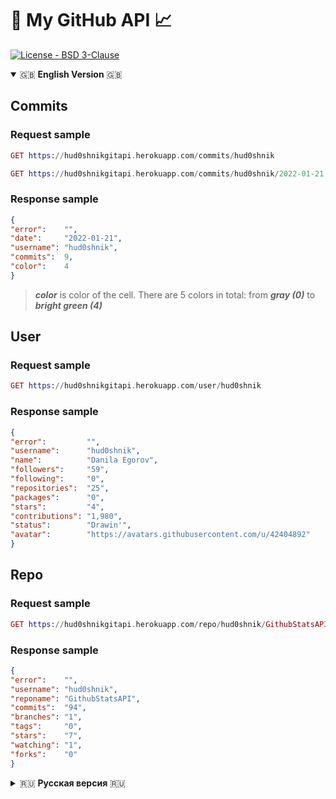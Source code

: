 # 🐙 My GitHub API 📈

[![License - BSD 3-Clause](https://img.shields.io/static/v1?label=License&message=BSD+3-Clause&color=%239a68af&style=for-the-badge)](/LICENSE)

<details open="true">
   <summary> 🇬🇧 <b>English Version</b> 🇬🇧 </summary>
   
   <h2>Commits </h2>
   <h3>Request sample </h3>
  
   ``` Elixir
   GET https://hud0shnikgitapi.herokuapp.com/commits/hud0shnik
   ```
  
   ``` Elixir
   GET https://hud0shnikgitapi.herokuapp.com/commits/hud0shnik/2022-01-21
   ```
   <h3>Response sample </h3>
  
   ``` Json
  {
  "error":    "",
  "date":     "2022-01-21",
  "username": "hud0shnik",
  "commits":  9,
  "color":    4
  }
   ```
   > ***color*** is color of the cell. There are 5 colors in total: from ***gray (0)*** to ***bright green (4)***
   
   <h2>User</h2>
   <h3>Request sample </h3>
  
   ``` Elixir
   GET https://hud0shnikgitapi.herokuapp.com/user/hud0shnik
   ```
   <h3>Response sample </h3>
  
   ``` Json
  {
  "error":         "",
  "username":      "hud0shnik",
  "name":          "Danila Egorov",
  "followers":     "59",
  "following":     "0",
  "repositories":  "25",
  "packages":      "0",
  "stars":         "4",
  "contributions": "1,980",
  "status":        "Drawin'",
  "avatar":        "https://avatars.githubusercontent.com/u/42404892"
  }
   ```
   <h2>Repo</h2>
   <h3>Request sample</h3>
  
   ``` Elixir
   GET https://hud0shnikgitapi.herokuapp.com/repo/hud0shnik/GithubStatsAPI
   ```
   <h3>Response sample </h3>
  
   ``` Json
  {
  "error":    "",
  "username": "hud0shnik",
  "reponame": "GithubStatsAPI",
  "commits":  "94",
  "branches": "1",
  "tags":     "0",
  "stars":    "7",
  "watching": "1",
  "forks":    "0"
  }
   ```
   
</details>

<!---------------------------------------------- Russian Version ----------------------------------------->

<details>
   <summary> 🇷🇺 <b>Русская версия</b> 🇷🇺 </summary>
   <h2>Коммиты </h2>
   <h3>Семпл запроса </h3>
  
   ``` Elixir
   GET https://hud0shnikgitapi.herokuapp.com/commits/hud0shnik
   ```
  
   ``` Elixir
   GET https://hud0shnikgitapi.herokuapp.com/commits/hud0shnik/2022-01-21
   ```
   <h3>Семпл ответа</h3>
  
   ``` Json
  {
  "error":    "",
  "date":     "2022-01-21",
  "username": "hud0shnik",
  "commits":  9,
  "color":    4
  }
   ```
> Параметр ***color*** - цвет ячейки. Всего есть 5 цветов: от ***серого (0)*** до ***ярко-зеленого (4)***
   
   <h2>Пользователь</h2>
   <h3>Семпл запроса </h3>
  
   ``` Elixir
   GET https://hud0shnikgitapi.herokuapp.com/user/hud0shnik
   ```
   <h3>Семпл ответа </h3>
  
   ``` Json
  {
  "error":         "",
  "username":      "hud0shnik",
  "name":          "Danila Egorov",
  "followers":     "59",
  "following":     "0",
  "repositories":  "25",
  "packages":      "0",
  "stars":         "4",
  "contributions": "1,980",
  "status":        "Drawin'",
  "avatar":        "https://avatars.githubusercontent.com/u/42404892"
  }
   ```
   
   <h2>Репозиторий</h2>
   <h3>Семпл запроса </h3>
  
   ``` Elixir
   GET https://hud0shnikgitapi.herokuapp.com/repo/hud0shnik/GithubStatsAPI
   ```
   <h3>Семпл ответа </h3>
  
   ``` Json
  {
  "error":    "",
  "username": "hud0shnik",
  "reponame": "GithubStatsAPI",
  "commits":  "94",
  "branches": "1",
  "tags":     "0",
  "stars":    "7",
  "watching": "1",
  "forks":    "0"
  }
   ```
</details>
